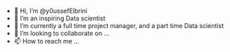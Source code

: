 - 👋 Hi, I’m @y0ussefElbrini
- 👀 I’m an inspiring Data scientist
- 🌱 I’m currently a full time project manager, and a part time Data scientist
- 💞️ I’m looking to collaborate on ...
- 📫 How to reach me ...

<!---
y0ussefElbrini/y0ussefElbrini is a ✨ special ✨ repository because its `README.md` (this file) appears on your GitHub profile.
You can click the Preview link to take a look at your changes.
--->
